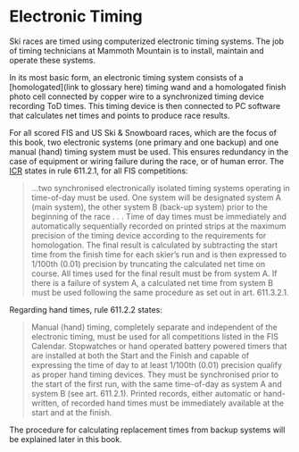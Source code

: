# Electronic Timing
Ski races are timed using computerized electronic timing systems. The job of timing technicians at Mammoth Mountain is to install, maintain and operate these systems.

In its most basic form, an electronic timing system consists of a [homologated](link to glossary here) timing wand and a homologated finish photo cell connected by copper wire to a synchronized timing device recording ToD times. This timing device is then connected to PC software that calculates net times and points to produce race results.

For all scored FIS and US Ski & Snowboard races, which are the focus of this book, two electronic systems (one primary and one backup) and one manual (hand) timing system must be used. This ensures redundancy in the case of equipment or wiring failure during the race, or of human error. The [ICR](https://www.fis-ski.com/en/inside-fis/document-library/alpine-documents#9a7d11be565ad65858070c99) states in rule 611.2.1, for all FIS competitions:
>  ...two synchronised electronically isolated timing
systems operating in time-of-day must be used. One system will be
designated system A (main system), the other system B (back-up system)
prior to the beginning of the race . . . Time of day times must be immediately and automatically sequentially
recorded on printed strips at the maximum precision of the timing device
according to the requirements for homologation. The final result is
calculated by subtracting the start time from the finish time for each skier’s
run and is then expressed to 1/100th (0.01) precision by truncating the
calculated net time on course.
All times used for the final result must be from system A. If there is a
failure of system A, a calculated net time from system B must be used
following the same procedure as set out in art. 611.3.2.1.

Regarding hand times, rule 611.2.2 states:
>Manual (hand) timing, completely separate and independent of the
electronic timing, must be used for all competitions listed in the FIS
Calendar. Stopwatches or hand operated battery powered timers that are
installed at both the Start and the Finish and capable of expressing the
time of day to at least 1/100th (0.01) precision qualify as proper hand
timing devices. They must be synchronised prior to the start of the first
run, with the same time-of-day as system A and system B (see art.
611.2.1). Printed records, either automatic or hand-written, of recorded
hand times must be immediately available at the start and at the finish.

The procedure for calculating replacement times from backup systems will be explained later in this book.
